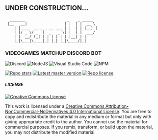 ## UNDER CONSTRUCTION...

```
  _______                   _    _ _____  
 |__   __|                 | |  | |  __ \ 
    | | ___  __ _ _ __ ___ | |  | | |__) |
    | |/ _ \/ _  |  _   _ \| |  | |  ___/ 
    | |  __/ (_| | | | | | | |__| | |     
    |_|\___|\____|_| |_| |_|\____/|_|     
```

### VIDEOGAMES MATCHUP DISCORD BOT

![Discord](https://img.shields.io/badge/Discord-%235865F2.svg?style=for-the-badge&logo=discord&logoColor=white) ![NodeJS](https://img.shields.io/badge/node.js-6DA55F?style=for-the-badge&logo=node.js&logoColor=white) ![Visual Studio Code](https://img.shields.io/badge/Visual%20Studio%20Code-0078d7.svg?style=for-the-badge&logo=visual-studio-code&logoColor=white) ![NPM](https://img.shields.io/badge/NPM-%23CB3837.svg?style=for-the-badge&logo=npm&logoColor=white)

[![Repo stars](https://img.shields.io/github/stars/Azator-Entertainment/TeamUP?style=flat&logo=github&labelColor=232121&color=760276&label=Stars)](https://github.com/Azator-Entertainment/TeamUP/stargazers) [![Latest master version](https://img.shields.io/github/package-json/version/Azator-Entertainment/TeamUP?color=760276&label=Master&labelColor=232121&logo=github&sort=semver&style=flat)](https://github.com/Azator-Entertainment/TeamUP/tree/master/) [![Repo license](https://img.shields.io/badge/CC_BY_NC_ND_4.0-760276?style=flat&logo=github&labelColor=232121&label=License)](https://github.com/Azator-Entertainment/TeamUP/blob/master/LICENSE.md)

##### LICENSE
[![Creative Commons License](https://i.creativecommons.org/l/by-nc-nd/4.0/88x31.png)](http://creativecommons.org/licenses/by-nc-nd/4.0/)

This work is licensed under a [Creative Commons Attribution-NonCommercial-NoDerivatives 4.0 International License](http://creativecommons.org/licenses/by-nc-nd/4.0/).
You are free to copy and redistribute the material in any medium or format but only with giving appropriate credit to the author. You cannot use the material for commercial purposes. If you remix, transform, or build upon the material, you may not distribute the modified material.